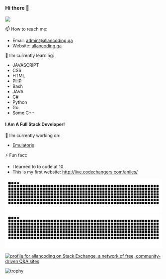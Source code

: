 ### Hi there 👋
<img align="center" src="https://github-readme-stats.vercel.app/api?username=allancoding&count_private=true&border_radius=8&theme=tokyonight&include_all_commits=true">

📫 How to reach me:
- Email: admin@allancoding.ga
- Website: [allancoding.ga](allancoding.ga)

🌱 I’m currently learning:
- JAVASCRIPT
- CSS
- HTML
- PHP
- Bash
- JAVA
- C#
- Python
- Go
- Some C++

#### I Am A Full Stack Developer!

🔭 I’m currently working on:
- [Emulatorjs](https://github.com/ethanaobrien/emulatorjs)

⚡ Fun fact:
- I learned to to code at 10.
- This is my first website: http://live.codechangers.com/aniles/


![github contribution grid snake animation](https://raw.githubusercontent.com/allancoding/allancoding/output/github-contribution-grid-snake-dark.svg#gh-dark-mode-only)![github contribution grid snake animation](https://raw.githubusercontent.com/allancoding/allancoding/output/github-contribution-grid-snake.svg#gh-light-mode-only)

<!--
**allancoding/allancoding** is a ✨ _special_ ✨ repository because its `README.md` (this file) appears on your GitHub profile.

Here are some ideas to get you started:

- 🔭 I’m currently working on ...
- 🌱 I’m currently learning ...
- 👯 I’m looking to collaborate on ...
- 🤔 I’m looking for help with ...
- 💬 Ask me about ...
- 📫 How to reach me: ...
- 😄 Pronouns: ...
- ⚡ Fun fact: ...
-->

<a href="https://stackexchange.com/users/18796553"><img src="https://stackexchange.com/users/flair/18796553.png" width="208" height="58" alt="profile for allancoding on Stack Exchange, a network of free, community-driven Q&amp;A sites" title="profile for allancoding on Stack Exchange, a network of free, community-driven Q&amp;A sites"></a>


![trophy](https://github-profile-trophy.vercel.app/?username=allancoding&theme=juicyfresh&no-frame=true&margin-w=15&margin-h=15&column=-1)
